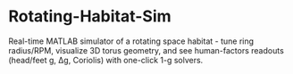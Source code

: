 # Rotating-Habitat-Sim
Real-time MATLAB simulator of a rotating space habitat - tune ring radius/RPM, visualize 3D torus geometry, and see human-factors readouts (head/feet g, Δg, Coriolis) with one-click 1-g solvers.
